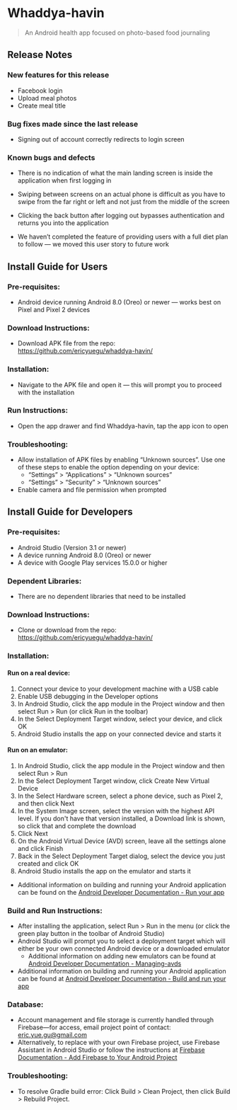 # Whaddya-havin 
> An Android health app focused on photo-based food journaling
## Release Notes
### New features for this release
* Facebook login
* Upload meal photos
* Create meal title

### Bug fixes made since the last release
* Signing out of account correctly redirects to login screen

### Known bugs and defects
* There is no indication of what the main landing screen is inside the application when first logging in

* Swiping between screens on an actual phone is difficult as you have to swipe from the far right or left and not just from the middle of the screen

* Clicking the back button after logging out bypasses authentication and returns you into the application

* We haven’t completed the feature of providing users with a full diet plan to follow — we moved this user story to future work

## Install Guide for Users
### Pre-requisites:	
* Android device running Android 8.0 (Oreo) or newer — works best on Pixel and Pixel 2 devices

### Download Instructions:
* Download APK file from the repo: https://github.com/ericyuegu/whaddya-havin/

### Installation:
* Navigate to the APK file and open it — this will prompt you to proceed with the installation

### Run Instructions:
* Open the app drawer and find Whaddya-havin, tap the app icon to open

### Troubleshooting: 
* Allow installation of APK files by enabling “Unknown sources”. Use one of these steps to enable the option depending on your device: 
    * “Settings” > “Applications” > “Unknown sources”
    * “Settings” > “Security” > “Unknown sources”
* Enable camera and file permission when prompted

## Install Guide for Developers
### Pre-requisites:
* Android Studio (Version 3.1 or newer)
* A device running Android 8.0 (Oreo) or newer
* A device with Google Play services 15.0.0 or higher

### Dependent Libraries:
* There are no dependent libraries that need to be installed

### Download Instructions:
* Clone or download from the repo: https://github.com/ericyuegu/whaddya-havin/

### Installation:
#### Run on a real device:
  1. Connect your device to your development machine with a USB cable
  2. Enable USB debugging in the Developer options
  3. In Android Studio, click the app module in the Project window and then select Run > Run (or click Run  in the toolbar)
  4. In the Select Deployment Target window, select your device, and click OK
  5. Android Studio installs the app on your connected device and starts it
#### Run on an emulator:
  1. In Android Studio, click the app module in the Project window and then select Run > Run
  2. In the Select Deployment Target window, click Create New Virtual Device
  3. In the Select Hardware screen, select a phone device, such as Pixel 2, and then click Next
  4. In the System Image screen, select the version with the highest API level. If you don't have that version installed, a Download link is shown, so click that and complete the download
  5. Click Next
  6. On the Android Virtual Device (AVD) screen, leave all the settings alone and click Finish
  7. Back in the Select Deployment Target dialog, select the device you just created and click OK
  8. Android Studio installs the app on the emulator and starts it
  
* Additional information on building and running your Android application can be found on the [Android Developer Documentation - Run your app](https://developer.android.com/training/basics/firstapp/running-app)

### Build and Run Instructions:
* After installing the application, select Run > Run in the menu (or click the green play button in the toolbar of Android Studio)
* Android Studio will prompt you to select a deployment target which will either be your own connected Android device or a downloaded emulator 
  * Additional information on adding new emulators can be found at [Android Developer Documentation - Managing-avds](https://developer.android.com/studio/run/managing-avd)
* Additional information on building and running your Android application can be found at [
Android Developer Documentation - Build and run your app](https://developer.android.com/studio/run/)

### Database:
* Account management and file storage is currently handled through Firebase—for access, email project point of contact: eric.yue.gu@gmail.com
* Alternatively, to replace with your own Firebase project, use Firebase Assistant in Android Studio or follow the instructions at [Firebase Documentation - Add Firebase to Your Android Project](https://firebase.google.com/docs/android/setup)

### Troubleshooting:
* To resolve Gradle build error: Click Build > Clean Project, then click Build > Rebuild Project.


